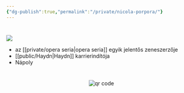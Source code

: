 ```yaml
---
{"dg-publish":true,"permalink":"/private/nicola-porpora/"}
---
```


#

![](https://upload.wikimedia.org/wikipedia/commons/b/b5/Nicola_Antonio_Porpora.jpg?1664529551446)

- az [[private/opera seria\|opera seria]] egyik jelentős zeneszerzője
- [[public/Haydn\|Haydn]] karrierindítója
- Nápoly



#
<p style="text-align: center;"><img src="https://chart.googleapis.com/chart?cht=qr&chl=https://notes.andrasdenes.com/nicola-porpora&chs=180x180&choe=UTF-8&chld=L|2" alt="qr code"></p>

